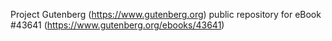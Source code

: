 Project Gutenberg (https://www.gutenberg.org) public repository for eBook #43641 (https://www.gutenberg.org/ebooks/43641)
